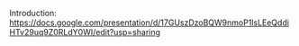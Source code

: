 Introduction:
https://docs.google.com/presentation/d/17GUszDzoBQW9nmoP1lsLEeQddiHTv29uq9Z0RLdY0WI/edit?usp=sharing
